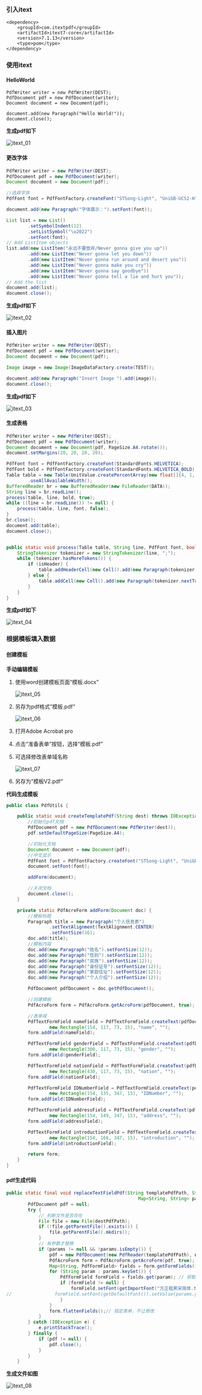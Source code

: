 ### 引入itext

```
<dependency>
    <groupId>com.itextpdf</groupId>
    <artifactId>itext7-core</artifactId>
    <version>7.1.13</version>
    <type>pom</type>
</dependency>
```
### 使用itext
#### HelloWorld
```
PdfWriter writer = new PdfWriter(DEST);
PdfDocument pdf = new PdfDocument(writer);
Document document = new Document(pdf);

document.add(new Paragraph("Hello World!"));
document.close();
```
**生成pdf如下**

![itext_01](https://raw.githubusercontent.com/lingluoyu/image/master/img/20201203140205.png)

#### 更改字体

```java
PdfWriter writer = new PdfWriter(DEST);
PdfDocument pdf = new PdfDocument(writer);
Document document = new Document(pdf);

//选择字体
PdfFont font = PdfFontFactory.createFont("STSong-Light", "UniGB-UCS2-H", false);

document.add(new Paragraph("字体展示：").setFont(font));

List list = new List()
        .setSymbolIndent(12)
        .setListSymbol("\u2022")
        .setFont(font);
// Add ListItem objects
list.add(new ListItem("永远不要放弃/Never gonna give you up"))
        .add(new ListItem("Never gonna let you down"))
        .add(new ListItem("Never gonna run around and desert you"))
        .add(new ListItem("Never gonna make you cry"))
        .add(new ListItem("Never gonna say goodbye"))
        .add(new ListItem("Never gonna tell a lie and hurt you"));
// Add the list
document.add(list);
document.close();
```

**生成pdf如下**

![itext_02](https://raw.githubusercontent.com/lingluoyu/image/master/img/20201203142903.png)

#### 插入图片

```java
PdfWriter writer = new PdfWriter(DEST);
PdfDocument pdf = new PdfDocument(writer);
Document document = new Document(pdf);

Image image = new Image(ImageDataFactory.create(TEST));

document.add(new Paragraph("Insert Image ").add(image));
document.close();
```

**生成pdf如下**

![itext_03](https://raw.githubusercontent.com/lingluoyu/image/master/img/20201203145806.png)

#### 生成表格

```java
PdfWriter writer = new PdfWriter(DEST);
PdfDocument pdf = new PdfDocument(writer);
Document document = new Document(pdf, PageSize.A4.rotate());
document.setMargins(20, 20, 20, 20);

PdfFont font = PdfFontFactory.createFont(StandardFonts.HELVETICA);
PdfFont bold = PdfFontFactory.createFont(StandardFonts.HELVETICA_BOLD);
Table table = new Table(UnitValue.createPercentArray(new float[]{4, 1, 3, 4, 3, 3, 3, 3, 1}))
        .useAllAvailableWidth();
BufferedReader br = new BufferedReader(new FileReader(DATA));
String line = br.readLine();
process(table, line, bold, true);
while ((line = br.readLine()) != null) {
    process(table, line, font, false);
}
br.close();
document.add(table);
document.close();


public static void process(Table table, String line, PdfFont font, boolean isHeader) {
    StringTokenizer tokenizer = new StringTokenizer(line, ";");
    while (tokenizer.hasMoreTokens()) {
        if (isHeader) {
            table.addHeaderCell(new Cell().add(new Paragraph(tokenizer.nextToken()).setFont(font)));
        } else {
            table.addCell(new Cell().add(new Paragraph(tokenizer.nextToken()).setFont(font)));
        }
    }
}
```

**生成pdf如下**

![itext_04](https://raw.githubusercontent.com/lingluoyu/image/master/img/20201203151633.png)



### 根据模板填入数据

#### 创建模板

**手动编辑模板**

1. 使用word创建模板页面“模板.docx”

   ![itext_05](https://raw.githubusercontent.com/lingluoyu/image/master/img/20201203170527.png)

2. 另存为pdf格式”模板.pdf“

   ![itext_06](https://raw.githubusercontent.com/lingluoyu/image/master/img/20201203170610.png)

3. 打开Adobe Acrobat pro

4. 点击“准备表单”按钮，选择“模板.pdf”

5. 可选择修改表单域名称

   ![itext_07](https://raw.githubusercontent.com/lingluoyu/image/master/img/20201203170631.png)

6. 另存为”模板V2.pdf“

**代码生成模板**

```java
public class PdfUtils {

    public static void createTemplatePdf(String dest) throws IOException {
        //初始化pdf文档
        PdfDocument pdf = new PdfDocument(new PdfWriter(dest));
        pdf.setDefaultPageSize(PageSize.A4);

        //初始化文档
        Document document = new Document(pdf);
        //中文显示
        PdfFont font = PdfFontFactory.createFont("STSong-Light", "UniGB-UCS2-H", false);
        document.setFont(font);

        addForm(document);

        //关闭文档
        document.close();
    }

    private static PdfAcroForm addForm(Document doc) {
        //模板标题
        Paragraph title = new Paragraph("个人信息表")
                .setTextAlignment(TextAlignment.CENTER)
                .setFontSize(16);
        doc.add(title);
        //模板内容
        doc.add(new Paragraph("姓名").setFontSize(12));
        doc.add(new Paragraph("性别").setFontSize(12));
        doc.add(new Paragraph("民族").setFontSize(12));
        doc.add(new Paragraph("身份证号").setFontSize(12));
        doc.add(new Paragraph("家庭住址").setFontSize(12));
        doc.add(new Paragraph("个人介绍").setFontSize(12));

        PdfDocument pdfDocument = doc.getPdfDocument();

        //创建模板
        PdfAcroForm form = PdfAcroForm.getAcroForm(pdfDocument, true);

        //表单域
        PdfTextFormField nameField = PdfTextFormField.createText(pdfDocument,
                new Rectangle(154, 117, 73, 15), "name", "");
        form.addField(nameField);

        PdfTextFormField genderField = PdfTextFormField.createText(pdfDocument,
                new Rectangle(300, 117, 73, 15), "gender", "");
        form.addField(genderField);

        PdfTextFormField nationField = PdfTextFormField.createText(pdfDocument,
                new Rectangle(430, 117, 73, 15), "nation", "");
        form.addField(nationField);

        PdfTextFormField IDNumberField = PdfTextFormField.createText(pdfDocument,
                new Rectangle(154, 135, 347, 15), "IDNumber", "");
        form.addField(IDNumberField);

        PdfTextFormField addressField = PdfTextFormField.createText(pdfDocument,
                new Rectangle(154, 149, 347, 15), "address", "");
        form.addField(addressField);

        PdfTextFormField introductionField = PdfTextFormField.createText(pdfDocument,
                new Rectangle(154, 166, 347, 15), "introduction", "");
        form.addField(introductionField);

        return form;
    }
}
```

#### pdf生成代码

```java
public static final void replaceTextFieldPdf(String templatePdfPath, String destPdfPath,
                                                 Map<String, String> params) {
        PdfDocument pdf = null;
        try {
            // 判断文件是否存在
            File file = new File(destPdfPath);
            if (!file.getParentFile().exists()) {
                file.getParentFile().mkdirs();
            }
            // 有参数才替换
            if (params != null && !params.isEmpty()) {
                pdf = new PdfDocument(new PdfReader(templatePdfPath), new PdfWriter(destPdfPath));
                PdfAcroForm form = PdfAcroForm.getAcroForm(pdf, true);
                Map<String, PdfFormField> fields = form.getFormFields(); // 获取所有的表单域
                for (String param : params.keySet()) {
                    PdfFormField formField = fields.get(param); // 获取某个表单域
                    if (formField != null) {
                        formField.setFont(getImportFont("方正粗黑宋简体.ttf")).setValue(params.get(param)); // 替换值
//                formField.setFont(getDefaultFont()).setValue(params.get(param)); // 替换值
                    }
                }
                form.flattenFields();// 锁定表单，不让修改
            }
        } catch (IOException e) {
            e.printStackTrace();
        } finally {
            if (pdf != null) {
                pdf.close();
            }
        }
    }
```

**生成文件如图**

![itext_08](https://raw.githubusercontent.com/lingluoyu/image/master/img/20201203170640.png)



















